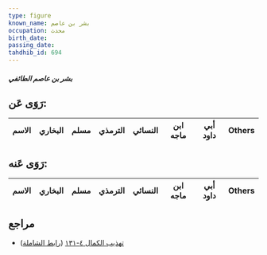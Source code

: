 ```yaml
---
type: figure
known_name: بشر بن عاصم
occupation: محدث
birth_date:
passing_date:
tahdhib_id: 694
---
```

##### بشر بن عاصم الطائفي

## رَوَى عَن:
| الاسم | البخاري | مسلم | الترمذي | النسائي | ابن ماجه | أبي داود | Others |
| ----- | ------- | ---- | ------- | ------- | -------- | -------- | ------ |
## رَوَى عَنه:
| الاسم | البخاري | مسلم | الترمذي | النسائي | ابن ماجه | أبي داود | Others |
| ----- | ------- | ---- | ------- | ------- | -------- | -------- | ------ |
## مراجع
- [تهذيب الكمال ٤-١٣١](obsidian://open?vault=Tahdhib-al-Kamal&file=Figures/٦٩٤-بشر%20بن%20عاصم%20الطائفي) ([رابط الشاملة](https://shamela.ws/book/3722/1645))